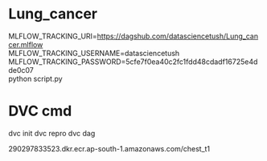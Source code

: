 # Lung_cancer


MLFLOW_TRACKING_URI=https://dagshub.com/datasciencetush/Lung_cancer.mlflow \
MLFLOW_TRACKING_USERNAME=datasciencetush \
MLFLOW_TRACKING_PASSWORD=5cfe7f0ea40c2fc1fdd48cdadf16725e4dde0c07 \
python script.py


# DVC cmd
dvc init
dvc repro
dvc dag


290297833523.dkr.ecr.ap-south-1.amazonaws.com/chest_t1